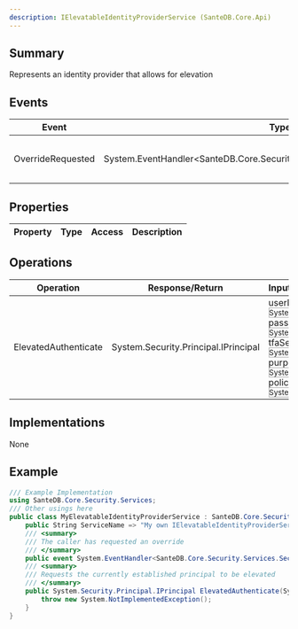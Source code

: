 ```yaml
---
description: IElevatableIdentityProviderService (SanteDB.Core.Api)
---
```


## Summary
Represents an identity provider that allows for elevation

## Events

|Event|Type|Description|
|-|-|-|
|OverrideRequested|System.EventHandler&lt;SanteDB.Core.Security.Services.SecurityOverrideEventArgs>|The caller has requested an override|

## Properties

|Property|Type|Access|Description|
|-|-|-|-|

## Operations

|Operation|Response/Return|Input/Parameter|Description|
|-|-|-|-|
|ElevatedAuthenticate|System.Security.Principal.IPrincipal|userName <small style='border:solid 1px #aaa'>System.String</small><br/>password <small style='border:solid 1px #aaa'>System.String</small><br/>tfaSecret <small style='border:solid 1px #aaa'>System.String</small><br/>purpose <small style='border:solid 1px #aaa'>System.String</small><br/>policies <small style='border:solid 1px #aaa'>System.String[]</small>|Requests the currently established principal to be elevated|

## Implementations

None

## Example
```csharp
/// Example Implementation
using SanteDB.Core.Security.Services;
/// Other usings here
public class MyElevatableIdentityProviderService : SanteDB.Core.Security.Services.IElevatableIdentityProviderService { 
	public String ServiceName => "My own IElevatableIdentityProviderService service";
	/// <summary>
	/// The caller has requested an override
	/// </summary>
	public event System.EventHandler<SanteDB.Core.Security.Services.SecurityOverrideEventArgs> OverrideRequested;
	/// <summary>
	/// Requests the currently established principal to be elevated
	/// </summary>
	public System.Security.Principal.IPrincipal ElevatedAuthenticate(System.String userName,System.String password,System.String tfaSecret,System.String purpose,System.String[] policies){
		throw new System.NotImplementedException();
	}
}
```
